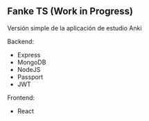 ## Fanke TS (Work in Progress)

Versión simple de la aplicación de estudio Anki

Backend:    
- Express
- MongoDB
- NodeJS
- Passport
- JWT

Frontend:
- React